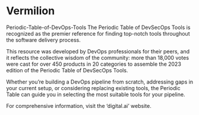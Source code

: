# Vermilion
Periodic-Table-of-DevOps-Tools
The Periodic Table of DevSecOps Tools is recognized as the premier reference for finding top-notch tools throughout the software delivery process.

This resource was developed by DevOps professionals for their peers, and it reflects the collective wisdom of the community: more than 18,000 votes were cast for over 450 products in 20 categories to assemble the 2023 edition of the Periodic Table of DevSecOps Tools.

Whether you’re building a DevOps pipeline from scratch, addressing gaps in your current setup, or considering replacing existing tools, the Periodic Table can guide you in selecting the most suitable tools for your pipeline.

For comprehensive information, visit the ‘digital.ai’ website.
